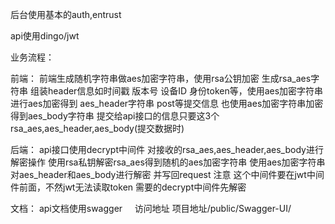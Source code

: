 后台使用基本的auth,entrust


api使用dingo/jwt


业务流程：

前端：
前端生成随机字符串做aes加密字符串，使用rsa公钥加密 生成rsa_aes字符串
组装header信息如时间戳 版本号 设备ID 身份token等，使用aes加密字符串进行aes加密得到 aes_header字符串
post等提交信息 也使用aes加密字符串加密 得到aes_body字符串
提交给api接口的信息只要这3个 rsa_aes,aes_header,aes_body(提交数据时)

后端：
api接口使用decrypt中间件 对接收的rsa_aes,aes_header,aes_body进行解密操作
使用rsa私钥解密rsa_aes得到随机的aes加密字符串
使用aes加密字符串对aes_header和aes_body进行解密 并写回request
注意 这个中间件要在jwt中间件前面，不然jwt无法读取token 需要的decrypt中间件先解密


文档：
api文档使用swagger    
访问地址 项目地址/public/Swagger-UI/
